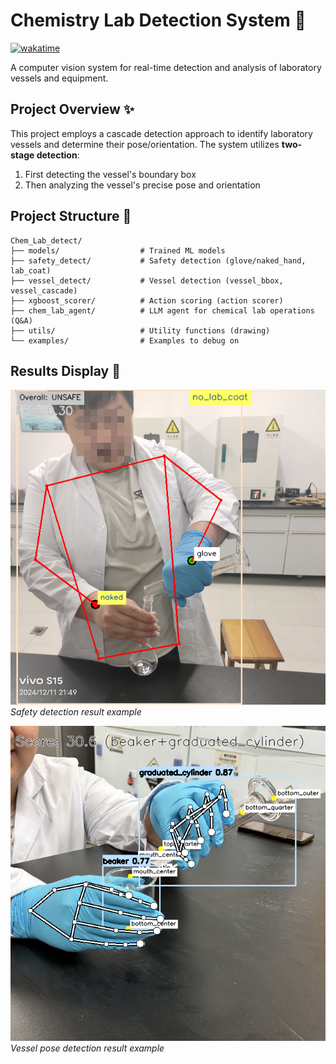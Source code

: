 # Chemistry Lab Detection System 🔬

[![wakatime](https://wakatime.com/badge/user/9af6799e-0454-4009-b789-fb07d1e221c3/project/b2a58f2a-facb-4d07-b388-e3dd5966933d.svg)](https://wakatime.com/badge/user/9af6799e-0454-4009-b789-fb07d1e221c3/project/b2a58f2a-facb-4d07-b388-e3dd5966933d)

A computer vision system for real-time detection and analysis of laboratory vessels and equipment.

## Project Overview ✨

This project employs a cascade detection approach to identify laboratory vessels and determine their pose/orientation. The system utilizes **two-stage detection**:
1. First detecting the vessel's boundary box
2. Then analyzing the vessel's precise pose and orientation

## Project Structure 📁

```
Chem_Lab_detect/
├── models/                  # Trained ML models
├── safety_detect/           # Safety detection (glove/naked_hand, lab_coat)
├── vessel_detect/           # Vessel detection (vessel_bbox, vessel_cascade)
├── xgboost_scorer/          # Action scoring (action scorer)
├── chem_lab_agent/          # LLM agent for chemical lab operations (Q&A)
├── utils/                   # Utility functions (drawing)
└── examples/                # Examples to debug on
```

## Results Display 🎉

![Safety detection result](examples/results/safety_test.png)
_Safety detection result example_

![Vessel pose detection result](examples/results/scorer_test.png)
_Vessel pose detection result example_